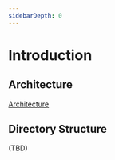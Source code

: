 ```yaml
---
sidebarDepth: 0
---
```


# Introduction

## Architecture

[Architecture](./plugin/architecture.md)

## Directory Structure

(TBD)

